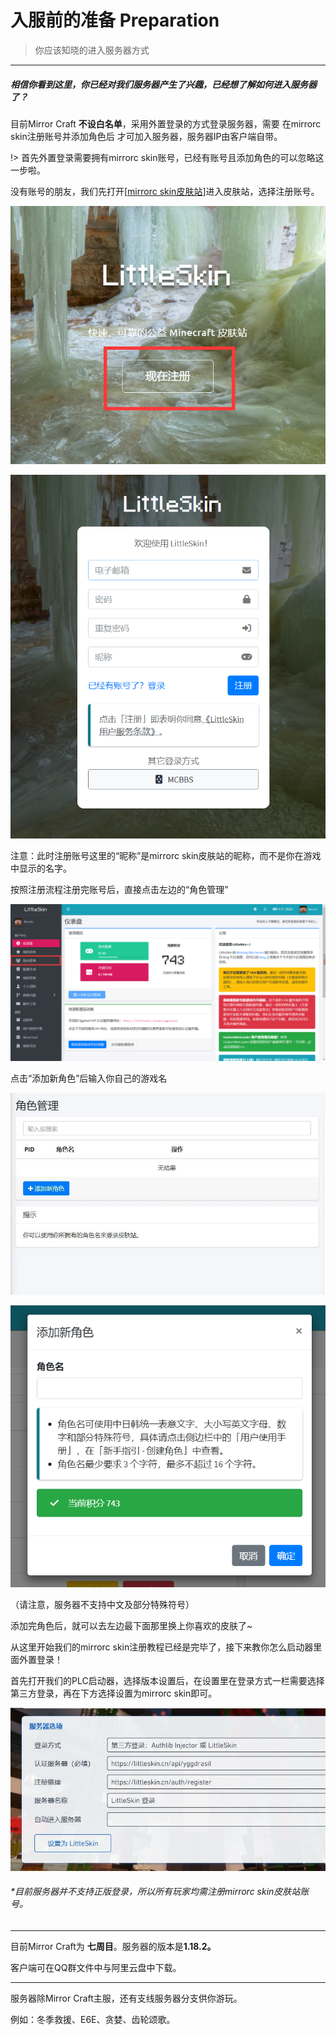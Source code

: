 # 入服前的准备 Preparation

> 你应该知晓的进入服务器方式
------

##### 相信你看到这里，你已经对我们服务器产生了兴趣，已经想了解如何进入服务器了？

目前Mirror Craft **不设白名单**，采用外置登录的方式登录服务器，需要 在mirrorc skin注册账号并添加角色后 才可加入服务器，服务器IP由客户端自带。

!> 首先外置登录需要拥有mirrorc skin账号，已经有账号且添加角色的可以忽略这一步啦。

没有账号的朋友，我们先打开[[mirrorc skin皮肤站](https://skin.mirrorc.me/)]进入皮肤站，选择注册账号。

![](../images/入服准备/pf1小.png)

![](../images/入服准备/pf2.png)

注意：此时注册账号这里的“昵称”是mirrorc skin皮肤站的昵称，而不是你在游戏中显示的名字。

按照注册流程注册完账号后，直接点击左边的“角色管理”

![](../images/入服准备/pf3.png)

点击“添加新角色”后输入你自己的游戏名

![](../images/入服准备/pf4.jpg)

![](../images/入服准备/pf5.png)

（请注意，服务器不支持中文及部分特殊符号）

添加完角色后，就可以去左边最下面那里换上你喜欢的皮肤了~

从这里开始我们的mirrorc skin注册教程已经是完毕了，接下来教你怎么启动器里面外置登录！

首先打开我们的PLC启动器，选择版本设置后，在设置里在登录方式一栏需要选择第三方登录，再在下方选择设置为mirrorc skin即可。

![](../images/入服准备/pf6.jpg)

###### *目前服务器并不支持正版登录，所以所有玩家均需注册mirrorc skin皮肤站账号。

------

目前Mirror Craft为 **七周目**。服务器的版本是**1.18.2。**

客户端可在QQ群文件中与阿里云盘中下载。

------

服务器除Mirror Craft主服，还有支线服务器分支供你游玩。

例如：冬季救援、E6E、贪婪、齿轮颂歌。